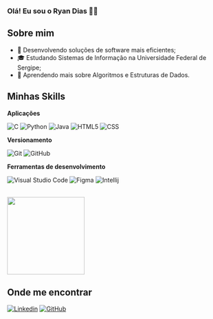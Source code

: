 ### Olá! Eu sou o Ryan Dias 👋😁

## Sobre mim

- 🤔 Desenvolvendo soluções de software mais eficientes;
- 🎓 Estudando Sistemas de Informação na Universidade Federal de Sergipe;
- 🌱 Aprendendo mais sobre Algoritmos e Estruturas de Dados.

## Minhas Skills

**Aplicações**

![C](https://img.shields.io/badge/C-00599C?style=for-the-badge&logo=c&logoColor=white)
![Python](https://img.shields.io/badge/Python-14354C?style=for-the-badge&logo=python&logoColor=white)
![Java](https://img.shields.io/badge/-Java-333333?style=flat&logo=Java&logoColor=007396)
![HTML5](https://img.shields.io/badge/-HTML5-333333?style=flat&logo=HTML5)
![CSS](https://img.shields.io/badge/-CSS-333333?style=flat&logo=CSS3&logoColor=1572B6)

**Versionamento**

![Git](https://img.shields.io/badge/-Git-333333?style=flat&logo=git)
![GitHub](https://img.shields.io/badge/-GitHub-333333?style=flat&logo=github)

**Ferramentas de desenvolvimento**

![Visual Studio Code](https://img.shields.io/badge/-Visual%20Studio%20Code-333333?style=flat&logo=visual-studio-code&logoColor=007ACC)
![Figma](https://img.shields.io/badge/-Figma-333333?style=flat&logo=figma&logoColor=007ACC)
![Intellij](https://img.shields.io/badge/-Intellij-333333?style=flat&logo=intellij-idea&logoColor=00000)

<br/>

<a href="https://github.com/RyanzinhoDias" title="Perfil do Ryan">
  <img height="180em" src="https://github-readme-stats.vercel.app/api/top-langs/?username=ryanzinhodias&layout=compact" />
</a>

## Onde me encontrar

[![Linkedin](https://img.shields.io/badge/LinkedIn-0077B5?style=for-the-badge&logo=linkedin&logoColor=white)](https://www.linkedin.com/in/ryan-dias-dos-santos-nascimento/)
[![GitHub](https://img.shields.io/badge/GitHub-100000?style=for-the-badge&logo=github&logoColor=white)](https://github.com/RyanzinhoDias)
